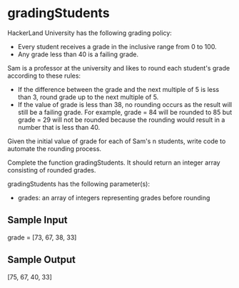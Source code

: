 # gradingStudents
HackerLand University has the following grading policy:
- Every student receives a grade in the inclusive range from 0 to 100.
- Any grade less than 40 is a failing grade.

Sam is a professor at the university and likes to round each student's grade according to these rules:
- If the difference between the grade and the next multiple of 5 is less than 3, round grade up to the next multiple of 5.
- If the value of grade is less than 38, no rounding occurs as the result will still be a failing grade.
For example, grade = 84 will be rounded to 85 but grade = 29 will not be rounded because the rounding would result in a number that is less than 40.

Given the initial value of grade for each of Sam's n students, write code to automate the rounding process.

Complete the function gradingStudents. It should return an integer array consisting of rounded grades.

gradingStudents has the following parameter(s):
- grades: an array of integers representing grades before rounding

## Sample Input
grade = [73, 67, 38, 33]

## Sample Output
[75, 67, 40, 33]
